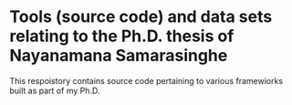 # Tools (source code) and data sets relating to the Ph.D. thesis of Nayanamana Samarasinghe

This respoistory contains source code pertaining to various framewiorks built as part of my Ph.D.
